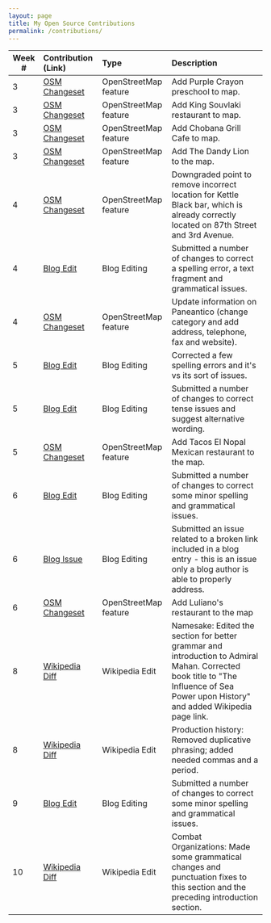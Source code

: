 ```yaml
---
layout: page
title: My Open Source Contributions
permalink: /contributions/
---
```


<!--
The first column, Contribution, must be a hyperlink to the actual contribution,
such as the Wikipedia edit or pull request, etc., with a suitable name.
Type of the contribution should be "Wikipedia edit", "OpenStreet Map feature",
"Project Documentation", "Project Code", "Blog Edit", etc.

The Description should include a brief summary of what you did.

Replace the first row below with your contribution and add new ones below it
following the same syntax.

-->





| Week #       | Contribution (Link)  | Type  | Description |
|---|:---|:---|:---|
| 3  | [OSM Changeset](https://www.openstreetmap.org/changeset/81085982)    | OpenStreetMap feature    |   Add Purple Crayon preschool to map.   |
|  3 |  [OSM Changeset](https://www.openstreetmap.org/changeset/81086120)  |  OpenStreetMap feature  |  Add King Souvlaki restaurant to map.    |
|  3 |  [OSM Changeset](https://www.openstreetmap.org/changeset/81086235)  |   OpenStreetMap feature  | Add Chobana Grill Cafe to map.     |
|  3 |  [OSM Changeset](https://www.openstreetmap.org/changeset/81086513)  |  OpenStreetMap feature   | Add The Dandy Lion to the map.     |
|  4 |  [OSM Changeset](https://www.openstreetmap.org/changeset/81360645)  |  OpenStreetMap feature  | Downgraded point to remove incorrect location for Kettle Black bar, which is already correctly located on 87th Street and 3rd Avenue.     |
|  4 |  [Blog Edit](https://github.com/hunter-college-ossd-spr-2020/liulanz-weekly/pull/4)  |  Blog Editing  | Submitted a number of changes to correct a spelling error, a text fragment and grammatical issues.     |
|  4 |  [OSM Changeset](https://www.openstreetmap.org/changeset/81375236)  |  OpenStreetMap feature  | Update information on Paneantico (change category and add address, telephone, fax and website).    |
|  5 |  [Blog Edit](https://github.com/hunter-college-ossd-spr-2020/Nannaquin-weekly/pull/2)  |  Blog Editing  | Corrected a few spelling errors and it's vs its sort of issues.     |
|  5 |  [Blog Edit](https://github.com/hunter-college-ossd-spr-2020/liulanz-weekly/pull/6)  |  Blog Editing  | Submitted a number of changes to correct tense issues and suggest alternative wording.     |
|  5 |  [OSM Changeset](https://www.openstreetmap.org/changeset/81634942)  |  OpenStreetMap feature  | Add Tacos El Nopal Mexican restaurant to the map.    |
|  6 |  [Blog Edit](https://github.com/hunter-college-ossd-spr-2020/Ks5810-weekly/pull/5)  |  Blog Editing  | Submitted a number of changes to correct some minor spelling and grammatical issues.     |
|  6 |  [Blog Issue](https://github.com/hunter-college-ossd-spr-2020/Ks5810-weekly/issues/6)  |  Blog Editing  | Submitted an issue related to a broken link included in a blog entry - this is an issue only a blog author is able to properly address.     |
|  6 |  [OSM Changeset](https://www.openstreetmap.org/changeset/81936488)  |  OpenStreetMap feature  | Add Luliano's restaurant to the map    |
|  8 |  [Wikipedia Diff](https://en.wikipedia.org/w/index.php?title=USS_Mahan_(DDG-72)&diff=prev&oldid=946879140)  |  Wikipedia Edit  | ‎Namesake: Edited the section for better grammar and introduction to Admiral Mahan. Corrected book title to "The Influence of Sea Power upon History" and added Wikipedia page link.    |
|  8 |  [Wikipedia Diff](https://en.wikipedia.org/w/index.php?title=M2_Bradley&diff=prev&oldid=946881021)  |  Wikipedia Edit  | Production history: Removed duplicative phrasing; added needed commas and a period.    |
|  9 |  [Blog Edit](https://github.com/hunter-college-ossd-spr-2020/ElijahCano33-weekly/pull/7)  |  Blog Editing  | Submitted a number of changes to correct some minor spelling and grammatical issues.     |
|  10 |  [Wikipedia Diff](https://en.wikipedia.org/w/index.php?title=B-17_Flying_Fortress_units_of_the_United_States_Army_Air_Forces&diff=prev&oldid=948462009)  |  Wikipedia Edit  | Combat Organizations: Made some grammatical changes and punctuation fixes to this section and the preceding introduction section.    |
